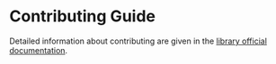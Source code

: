 # Contributing Guide

Detailed information about contributing are given in the [library official documentation](https://vladofilipovic.github.io/universal-optimizer/html/contribution.html).
